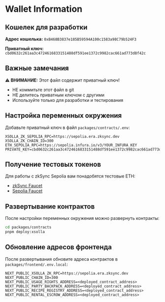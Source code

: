 # Wallet Information

## Кошелек для разработки

**Адрес кошелька:** `0xB468B3837e185B59594A100c1583a98C79b524F3`

**Приватный ключ:** `cbd0632c261aa3c4724616833151488df591ee1372c9982cac661ad773d8f42c`

## Важные замечания

⚠️ **ВНИМАНИЕ:** Этот файл содержит приватный ключ! 
- НЕ коммитьте этот файл в git
- НЕ делитесь приватным ключом с другими
- Используйте только для разработки и тестирования

## Настройка переменных окружения

Добавьте приватный ключ в файл `packages/contracts/.env`:

```env
XSOLLA_ZK_SEPOLIA_RPC=https://sepolia.era.zksync.dev
XSOLLA_ZK_CHAIN_ID=300
ETH_SEPOLIA_RPC=https://sepolia.infura.io/v3/YOUR_INFURA_KEY
PRIVATE_KEY=cbd0632c261aa3c4724616833151488df591ee1372c9982cac661ad773d8f42c
```

## Получение тестовых токенов

Для работы с zkSync Sepolia вам понадобятся тестовые ETH:
- [zkSync Faucet](https://portal.zksync.io/faucet)
- [Sepolia Faucet](https://sepoliafaucet.com/)

## Развертывание контрактов

После настройки переменных окружения можно развернуть контракты:

```bash
cd packages/contracts
pnpm deploy:xsolla
```

## Обновление адресов фронтенда

После развертывания обновите адреса контрактов в `packages/frontend/.env.local`:

```env
NEXT_PUBLIC_XSOLLA_ZK_RPC=https://sepolia.era.zksync.dev
NEXT_PUBLIC_CHAIN_ID=300
NEXT_PUBLIC_USAGE_RIGHTS_ADDRESS=<deployed_contract_address>
NEXT_PUBLIC_PARTY_BACKPACK_ADDRESS=<deployed_contract_address>
NEXT_PUBLIC_RECIPE_REGISTRY_ADDRESS=<deployed_contract_address>
NEXT_PUBLIC_RENTAL_ESCROW_ADDRESS=<deployed_contract_address>
```
